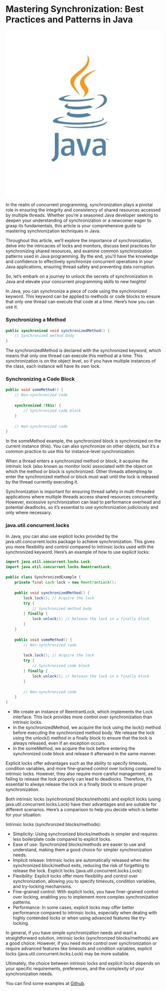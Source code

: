 # Mastering Synchronization: Best Practices and Patterns in Java

![image](source/java.jpeg)


In the realm of concurrent programming, synchronization plays a pivotal role in ensuring the integrity and consistency of shared resources accessed by multiple threads. Whether you’re a seasoned Java developer seeking to deepen your understanding of synchronization or a newcomer eager to grasp its fundamentals, this article is your comprehensive guide to mastering synchronization techniques in Java.

Throughout this article, we’ll explore the importance of synchronization, delve into the intricacies of locks and monitors, discuss best practices for synchronizing shared resources, and examine common synchronization patterns used in Java programming. By the end, you’ll have the knowledge and confidence to effectively synchronize concurrent operations in your Java applications, ensuring thread safety and preventing data corruption.

So, let’s embark on a journey to unlock the secrets of synchronization in Java and elevate your concurrent programming skills to new heights!

In Java, you can synchronize a piece of code using the synchronized keyword. This keyword can be applied to methods or code blocks to ensure that only one thread can execute that code at a time. Here’s how you can use it.

### Synchronizing a Method

```java
public synchronized void synchronizedMethod() {
    // Synchronized method body
}
```

The synchronizedMethod is declared with the synchronized keyword, which means that only one thread can execute this method at a time. This synchronization is on the object level, so if you have multiple instances of the class, each instance will have its own lock.

### Synchronizing a Code Block

```java
public void someMethod() {
    // Non-synchronized code
    
    synchronized (this) {
        // Synchronized code block
    }
    
    // Non-synchronized code
}
```

In the someMethod example, the synchronized block is synchronized on the current instance (this). You can also synchronize on other objects, but it’s a common practice to use this for instance-level synchronization.

When a thread enters a synchronized method or block, it acquires the intrinsic lock (also known as monitor lock) associated with the object on which the method or block is synchronized. Other threads attempting to enter the synchronized method or block must wait until the lock is released by the thread currently executing it.

Synchronization is important for ensuring thread safety in multi-threaded applications where multiple threads access shared resources concurrently. However, excessive synchronization can lead to performance overhead and potential deadlocks, so it’s essential to use synchronization judiciously and only where necessary.

### java.util.concurrent.locks
In Java, you can also use explicit locks provided by the java.util.concurrent.locks package to achieve synchronization. This gives you more flexibility and control compared to intrinsic locks used with the synchronized keyword. Here’s an example of how to use explicit locks:

```java
import java.util.concurrent.locks.Lock;
import java.util.concurrent.locks.ReentrantLock;

public class SynchronizedExample {
    private final Lock lock = new ReentrantLock();

    public void synchronizedMethod() {
        lock.lock(); // Acquire the lock
        try {
            // Synchronized method body
        } finally {
            lock.unlock(); // Release the lock in a finally block
        }
    }

    public void someMethod() {
        // Non-synchronized code

        lock.lock(); // Acquire the lock
        try {
            // Synchronized code block
        } finally {
            lock.unlock(); // Release the lock in a finally block
        }

        // Non-synchronized code
    }
}
```

- We create an instance of ReentrantLock, which implements the Lock interface. This lock provides more control over synchronization than intrinsic locks.
- In the synchronizedMethod, we acquire the lock using the lock() method before executing the synchronized method body. We release the lock using the unlock() method in a finally block to ensure that the lock is always released, even if an exception occurs.
- In the someMethod, we acquire the lock before entering the synchronized code block and release it afterward in the same manner.

Explicit locks offer advantages such as the ability to specify timeouts, condition variables, and more fine-grained control over locking compared to intrinsic locks. However, they also require more careful management, as failing to release the lock properly can lead to deadlocks. Therefore, it’s essential to always release the lock in a finally block to ensure proper synchronization.

Both intrinsic locks (synchronized blocks/methods) and explicit locks (using java.util.concurrent.locks.Lock) have their advantages and are suitable for different scenarios. Here’s a comparison to help you decide which is better for your situation:

Intrinsic locks (synchronized blocks/methods):
- Simplicity: Using synchronized blocks/methods is simpler and requires less boilerplate code compared to explicit locks.
- Ease of use: Synchronized blocks/methods are easier to use and understand, making them a good choice for simpler synchronization needs.
- Implicit release: Intrinsic locks are automatically released when the synchronized block/method exits, reducing the risk of forgetting to release the lock.
  Explicit locks (java.util.concurrent.locks.Lock):
- Flexibility: Explicit locks offer more flexibility and control over synchronization, allowing you to specify timeouts, condition variables, and try-locking mechanisms.
- Fine-grained control: With explicit locks, you have finer-grained control over locking, enabling you to implement more complex synchronization patterns.
- Performance: In some cases, explicit locks may offer better performance compared to intrinsic locks, especially when dealing with highly contended locks or when using advanced features like try-locking.

In general, if you have simple synchronization needs and want a straightforward solution, intrinsic locks (synchronized blocks/methods) are a good choice. However, if you need more control over synchronization or require advanced features like timeouts and condition variables, explicit locks (java.util.concurrent.locks.Lock) may be more suitable.

Ultimately, the choice between intrinsic locks and explicit locks depends on your specific requirements, preferences, and the complexity of your synchronization needs.

You can find some examples at [Github](https://github.com/alxkm/articles/tree/master/src/main/java/org/alx/article/_27_synchronization_java/SynchronizationExample.java).
